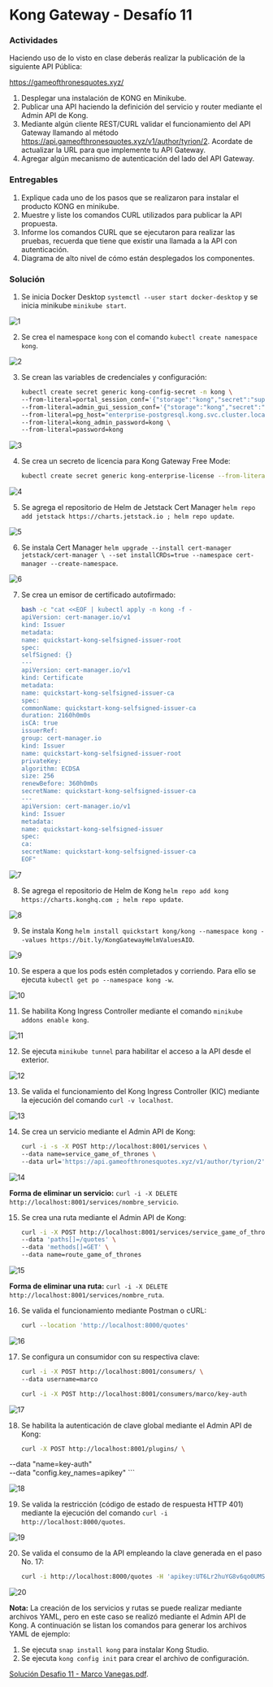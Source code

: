 # Kong Gateway - Desafío 11

### Actividades

Haciendo uso de lo visto en clase deberás realizar la publicación de la siguiente API Pública:

https://gameofthronesquotes.xyz/

1. Desplegar una instalación de KONG en Minikube.
2. Publicar una API haciendo la definición del servicio y router mediante el Admin API de Kong.
3. Mediante algún cliente REST/CURL validar el funcionamiento del API Gateway llamando al método https://api.gameofthronesquotes.xyz/v1/author/tyrion/2. Acordate de actualizar la URL para que implemente tu API Gateway.
4. Agregar algún mecanismo de autenticación del lado del API Gateway.

### Entregables

1. Explique cada uno de los pasos que se realizaron para instalar el producto KONG en minikube.
2. Muestre y liste los comandos CURL utilizados para publicar la API propuesta.
3. Informe los comandos CURL que se ejecutaron para realizar las pruebas, recuerda que tiene que existir una llamada a la API con autenticación.
4. Diagrama de alto nivel de cómo están desplegados los componentes.

### Solución

1. Se inicia Docker Desktop `systemctl --user start docker-desktop` y se inicia minikube `minikube start`.

![1](images/1.png)

2. Se crea el namespace `kong` con el comando `kubectl create namespace kong`.

![2](images/2.png)

3. Se crean las variables de credenciales y configuración:

    ```bash
    kubectl create secret generic kong-config-secret -n kong \
    --from-literal=portal_session_conf='{"storage":"kong","secret":"super_secret_salt_string","cookie_name":"portal_session","cookie_same_site":"Lax","cookie_secure":false}' \
    --from-literal=admin_gui_session_conf='{"storage":"kong","secret":"super_secret_salt_string","cookie_name":"admin_session","cookie_same_site":"Lax","cookie_secure":false}' \
    --from-literal=pg_host="enterprise-postgresql.kong.svc.cluster.local" \
    --from-literal=kong_admin_password=kong \
    --from-literal=password=kong
    ```

![3](images/3.png)

4. Se crea un secreto de licencia para Kong Gateway Free Mode:
    
    ```bash
    kubectl create secret generic kong-enterprise-license --from-literal=license="'{}'" -n kong --dry-run=client -o yaml | kubectl apply -f -
    ```

![4](images/4.png)

5. Se agrega el repositorio de Helm de Jetstack Cert Manager `helm repo add jetstack https://charts.jetstack.io ; helm repo update`.

![5](images/5.png)

6. Se instala Cert Manager `helm upgrade --install cert-manager jetstack/cert-manager \ --set installCRDs=true --namespace cert-manager --create-namespace`.

![6](images/6.png)

7. Se crea un emisor de certificado autofirmado:

    ```bash
    bash -c "cat <<EOF | kubectl apply -n kong -f -
    apiVersion: cert-manager.io/v1
    kind: Issuer
    metadata:
    name: quickstart-kong-selfsigned-issuer-root
    spec:
    selfSigned: {}
    ---
    apiVersion: cert-manager.io/v1
    kind: Certificate
    metadata:
    name: quickstart-kong-selfsigned-issuer-ca
    spec:
    commonName: quickstart-kong-selfsigned-issuer-ca
    duration: 2160h0m0s
    isCA: true
    issuerRef:
    group: cert-manager.io
    kind: Issuer
    name: quickstart-kong-selfsigned-issuer-root
    privateKey:
    algorithm: ECDSA
    size: 256
    renewBefore: 360h0m0s
    secretName: quickstart-kong-selfsigned-issuer-ca
    ---
    apiVersion: cert-manager.io/v1
    kind: Issuer
    metadata:
    name: quickstart-kong-selfsigned-issuer
    spec:
    ca:
    secretName: quickstart-kong-selfsigned-issuer-ca
    EOF"
    ```

![7](images/7.png)

8. Se agrega el repositorio de Helm de Kong `helm repo add kong https://charts.konghq.com ; helm repo update`.

![8](images/8.png)

9. Se instala Kong `helm install quickstart kong/kong --namespace kong --values https://bit.ly/KongGatewayHelmValuesAIO`.

![9](images/9.png)

10. Se espera a que los pods estén completados y corriendo. Para ello se ejecuta `kubectl get po --namespace kong -w`.

![10](images/10.png)

11. Se habilita Kong Ingress Controller mediante el comando `minikube addons enable kong`.

![11](images/11.png)

12. Se ejecuta `minikube tunnel` para habilitar el acceso a la API desde el exterior.

![12](images/12.png)

13. Se valida el funcionamiento del Kong Ingress Controller (KIC) mediante la ejecución del comando `curl -v localhost`.

![13](images/13.png)

14. Se crea un servicio mediante el Admin API de Kong:

    ```bash
    curl -i -s -X POST http://localhost:8001/services \
    --data name=service_game_of_thrones \
    --data url='https://api.gameofthronesquotes.xyz/v1/author/tyrion/2'
    ```

![14](images/14.png)

**Forma de eliminar un servicio:** `curl -i -X DELETE http://localhost:8001/services/nombre_servicio`.

15. Se crea una ruta mediante el Admin API de Kong:

    ```bash
    curl -i -X POST http://localhost:8001/services/service_game_of_thrones/routes \
    --data 'paths[]=/quotes' \
    --data 'methods[]=GET' \
    --data name=route_game_of_thrones
    ```

![15](images/15.png)

**Forma de eliminar una ruta:** `curl -i -X DELETE http://localhost:8001/services/nombre_ruta`.

16. Se valida el funcionamiento mediante Postman o cURL:

    ```bash
    curl --location 'http://localhost:8000/quotes'
    ```

![16](images/16.png)

17. Se configura un consumidor con su respectiva clave:

    ```bash
    curl -i -X POST http://localhost:8001/consumers/ \
    --data username=marco
    ```

    ```bash
    curl -i -X POST http://localhost:8001/consumers/marco/key-auth
    ```

![17](images/17.png)

18. Se habilita la autenticación de clave global mediante el Admin API de Kong:

    ```bash
    curl -X POST http://localhost:8001/plugins/ \
   --data "name=key-auth"  \
   --data "config.key_names=apikey"
    ```

![18](images/18.png)

19. Se valida la restricción (código de estado de respuesta HTTP 401) mediante la ejecución del comando `curl -i http://localhost:8000/quotes`.

![19](images/19.png)

20. Se valida el consumo de la API empleando la clave generada en el paso No. 17:

    ```bash
    curl -i http://localhost:8000/quotes -H 'apikey:UT6Lr2huYG8v6qo0UMS3dhjxqzLDZN8W'
    ```

![20](images/20.png)

**Nota:** La creación de los servicios y rutas se puede realizar mediante archivos YAML, pero en este caso se realizó mediante el Admin API de Kong. A continuación se listan los comandos para generar los archivos YAML de ejemplo:

1. Se ejecuta `snap install kong` para instalar Kong Studio.
2. Se ejecuta `kong config init` para crear el archivo de configuración.

[Solución Desafio 11 - Marco Vanegas.pdf](Solución_Desafio_11_-_Marco_Vanegas.pdf).